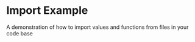 # Import Example

A demonstration of how to import values and functions from files in your code base
